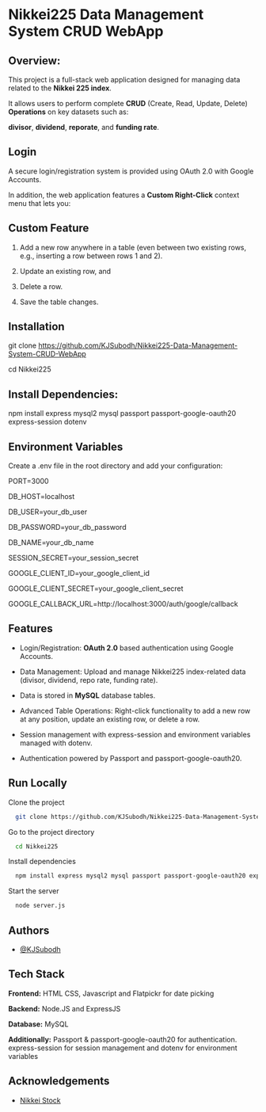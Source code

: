 # Nikkei225 Data Management System CRUD WebApp 

## Overview: 

This project is a full-stack web application designed for managing data related to the **Nikkei 225 index**. 

It allows users to perform complete **CRUD** (Create, Read, Update, Delete) **Operations** on key datasets such as: 

**divisor**, **dividend**, **reporate**, and **funding rate**. 

## Login
A secure login/registration system is provided using OAuth 2.0 with Google Accounts.

In addition, the web application features a **Custom Right-Click** context menu that lets you:

## Custom Feature
1) Add a new row anywhere in a table (even between two existing rows, e.g., inserting a row between rows 1 and 2).

2) Update an existing row, and

3) Delete a row.

4) Save the table changes.




## Installation

git clone https://github.com/KJSubodh/Nikkei225-Data-Management-System-CRUD-WebApp

cd Nikkei225


## Install Dependencies:

npm install express mysql2 mysql passport passport-google-oauth20 express-session dotenv

## Environment Variables

Create a .env file in the root directory and add your configuration:

PORT=3000

DB_HOST=localhost

DB_USER=your_db_user

DB_PASSWORD=your_db_password

DB_NAME=your_db_name

SESSION_SECRET=your_session_secret

GOOGLE_CLIENT_ID=your_google_client_id

GOOGLE_CLIENT_SECRET=your_google_client_secret

GOOGLE_CALLBACK_URL=http://localhost:3000/auth/google/callback



## Features

- Login/Registration:
   **OAuth 2.0** based authentication using Google Accounts.
- Data Management:
   Upload and manage Nikkei225 index-related data (divisor,    dividend, repo rate, funding rate).
   
- Data is stored in **MySQL** database tables.
- Advanced Table Operations:
   Right-click functionality to add a new row at any position, update an existing row, or delete a row.
- Session management with express-session and environment variables managed with dotenv.

- Authentication powered by Passport and passport-google-oauth20.


## Run Locally

Clone the project

```bash
  git clone https://github.com/KJSubodh/Nikkei225-Data-Management-System-CRUD-WebApp
```

Go to the project directory

```bash
  cd Nikkei225
```

Install dependencies

```bash
  npm install express mysql2 mysql passport passport-google-oauth20 express-session dotenv
```

Start the server

```bash
  node server.js
```


## Authors

- [@KJSubodh](https://github.com/KJSubodh)


## Tech Stack

**Frontend:** HTML CSS, Javascript and Flatpickr for date picking

**Backend:** Node.JS and ExpressJS

**Database:** MySQL

**Additionally:** Passport & passport-google-oauth20 for authentication. express-session for session management and
dotenv for environment variables


## Acknowledgements

 - [Nikkei Stock](https://indexes.nikkei.co.jp/nkave/archives/faq/faq_nikkei_stock_average_en.pdf)


